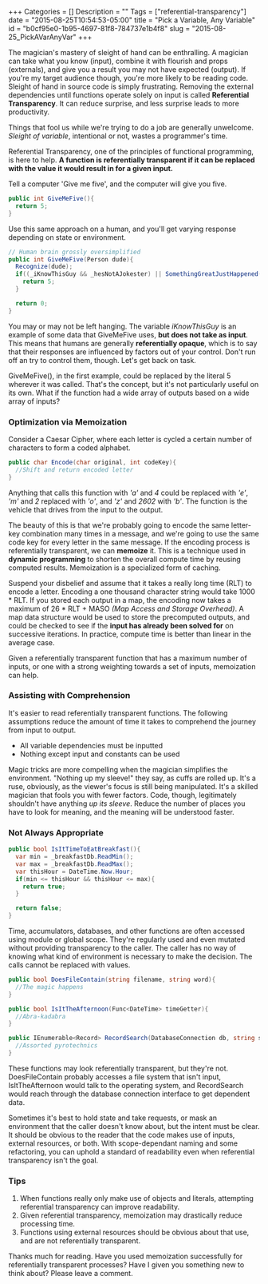 +++
Categories = []
Description = ""
Tags = ["referential-transparency"]
date = "2015-08-25T10:54:53-05:00"
title = "Pick a Variable, Any Variable"
id = "b0cf95e0-1b95-4697-81f8-784737e1b4f8"
slug = "2015-08-25_PickAVarAnyVar"
+++

The magician's mastery of sleight of hand can be enthralling. A magician can take what you know (input), combine it with flourish and props (externals), and give you a result you may not have expected (output). If you're my target audience though, you're more likely to be reading code. Sleight of hand in source code is simply frustrating. Removing the external dependencies until functions operate solely on input is called **Referential Transparency**. It can reduce surprise, and less surprise leads to more productivity.

<!--more-->

Things that fool us while we're trying to do a job are generally unwelcome. _Sleight of variable_, intentional or not, wastes a programmer's time.

Referential Transparency, one of the principles of functional programming, is here to help. **A function is referentially transparent if it can be replaced with the value it would result in for a given input.**

Tell a computer 'Give me five', and the computer will give you five.

```cs
public int GiveMeFive(){
  return 5;
}
```

Use this same approach on a human, and you'll get varying response depending on state or environment.

```cs
// Human brain grossly oversimplified
public int GiveMeFive(Person dude){
  Recognize(dude);
  if((_iKnowThisGuy && _hesNotAJokester) || SomethingGreatJustHappened()){
    return 5;
  }

  return 0;
}
```

You may or may not be left hanging. The variable *iKnowThisGuy* is an example of some data that GiveMeFive uses, **but does not take as input**. This means that humans are generally **referentially opaque**, which is to say that their responses are influenced by factors out of your control. Don't run off an try to control them, though. Let's get back on task.

GiveMeFive(), in the first example, could be replaced by the literal 5 wherever it was called. That's the concept, but it's not particularly useful on its own. What if the function had a wide array of outputs based on a wide array of inputs?

### Optimization via Memoization

Consider a Caesar Cipher, where each letter is cycled a certain number of characters to form a coded alphabet.

```cs
public char Encode(char original, int codeKey){
  //Shift and return encoded letter
}
```

Anything that calls this function with *'a'* and *4* could be replaced with *'e'*, *'m'* and *2* replaced with *'o'*, and *'z'* and *2602* with *'b'*. The function is the vehicle that drives from the input to the output.

The beauty of this is that we're probably going to encode the same letter-key combination many times in a message, and we're going to use the same code key for every letter in the same message. If the encoding process is referentially transparent, we can **memoize** it. This is a technique used in **dynamic programming** to shorten the overall compute time by reusing computed results. Memoization is a specialized form of caching.

Suspend your disbelief and assume that it takes a really long time (RLT) to encode a letter. Encoding a one thousand character string would take 1000 * RLT. If you stored each output in a map, the encoding now takes a maximum of 26 * RLT + MASO *(Map Access and Storage Overhead)*. A map data structure would be used to store the precomputed outputs, and could be checked to see if the **input has already been solved for** on successive iterations. In practice, compute time is better than linear in the average case.

Given a referentially transparent function that has a maximum number of inputs, or one with a strong weighting towards a set of inputs, memoization can help.

### Assisting with Comprehension

It's easier to read referentially transparent functions. The following assumptions reduce the amount of time it takes to comprehend the journey from input to output.

- All variable dependencies must be inputted
- Nothing except input and constants can be used

Magic tricks are more compelling when the magician simplifies the environment. "Nothing up my sleeve!" they say, as cuffs are rolled up. It's a ruse, obviously, as the viewer's focus is still being manipulated. It's a skilled magician that fools you with fewer factors. Code, though, legitimately shouldn't have anything *up its sleeve*. Reduce the number of places you have to look for meaning, and the meaning will be understood faster.

### Not Always Appropriate

```cs
public bool IsItTimeToEatBreakfast(){
  var min = _breakfastDb.ReadMin();
  var max = _breakfastDb.ReadMax();
  var thisHour = DateTime.Now.Hour;
  if(min <= thisHour && thisHour <= max){
    return true;
  }

  return false;
}
```

Time, accumulators, databases, and other functions are often accessed using module or global scope. They're regularly used and even mutated without providing transparency to the caller. The caller has no way of knowing what kind of environment is necessary to make the decision. The calls cannot be replaced with values.

```cs
public bool DoesFileContain(string filename, string word){
  //The magic happens
}

public bool IsItTheAfternoon(Func<DateTime> timeGetter){
  //Abra-kadabra
}

public IEnumerable<Record> RecordSearch(DatabaseConnection db, string searchString){
  //Assorted pyrotechnics
}
```

These functions may look referentially transparent, but they're not. DoesFileContain probably accesses a file system that isn't input, IsItTheAfternoon would talk to the operating system, and RecordSearch would reach through the database connection interface to get dependent data.

Sometimes it's best to hold state and take requests, or mask an environment that the caller doesn't know about, but the intent must be clear. It should be obvious to the reader that the code makes use of inputs, external resources, or both. With scope-dependant naming and some refactoring, you can uphold a standard of readability even when referential transparency isn't the goal.

### Tips

1. When functions really only make use of objects and literals, attempting referential transparency can improve readability.
2. Given referential transparency, memoization may drastically reduce processing time.
3. Functions using external resources should be obvious about that use, and are not referentially transparent.

Thanks much for reading. Have you used memoization successfully for referentially transparent processes? Have I given you something new to think about? Please leave a comment.
